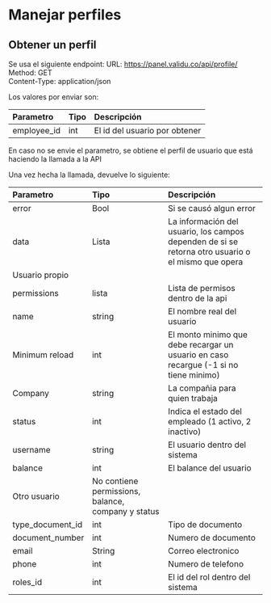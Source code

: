 Manejar perfiles
===================

Obtener un perfil
-----------------

Se usa el siguiente endpoint:
      URL: https://panel.validu.co/api/profile/                   
      Method: GET   
      Content-Type: application/json

Los valores por enviar son:

| Parametro      | Tipo | Descripción     |
| :---        |    :----   |          :--- |
| employee_id     | int       | El id del usuario por obtener  |

En caso no se envie el parametro, se obtiene el perfil de usuario que está haciendo la llamada a la API

Una vez hecha la llamada, devuelve lo siguiente:

| Parametro      | Tipo | Descripción     |
| :---        |    :----   |          :--- |
| error      | Bool      | Si se causó algun error   |
| data   |   Lista   |  La información del usuario, los campos dependen de si se retorna otro usuario o el mismo que opera  |
| Usuario propio| | |
|permissions| lista| Lista de permisos dentro de la api|
|name|string|El nombre real del usuario|
|Minimum reload|int|El monto minimo que debe recargar un usuario en caso recargue (-1 si no tiene minimo)|
|Company|string|La compañia para quien trabaja|
|status|int|Indica el estado del empleado (1 activo, 2 inactivo)|
|username|string|El usuario dentro del sistema|
|balance|int|El balance del usuario|
|Otro usuario|No contiene permissions, balance, company y status| |
|type_document_id|int|Tipo de documento|
|document_number|int|Numero de documento|
|email|String|Correo electronico|
|phone|int|Numero de telefono|
|roles_id|int|El id del rol dentro del sistema|


